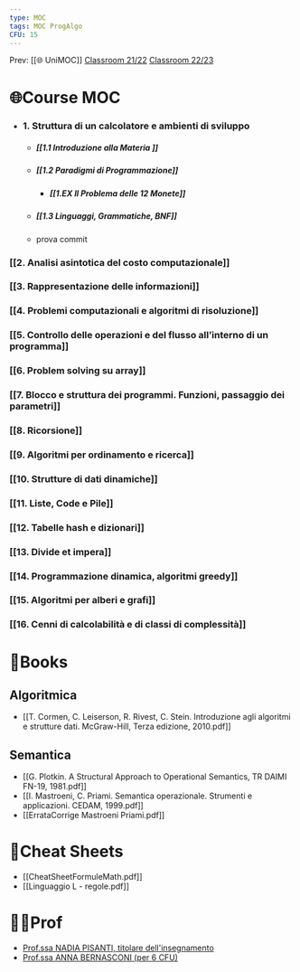 ```yaml
---
type: MOC
tags: MOC ProgAlgo
CFU: 15 
---
```


Prev: [[🌐 UniMOC]]
[Classroom 21/22](https://classroom.google.com/u/2/c/Mzg4MzU1NTE0Mzk0)
[Classroom 22/23](https://classroom.google.com/u/2/c/NDg5NzMwNzE2NDQz)

# 🌐Course MOC

- ### 1. Struttura di un calcolatore e ambienti di sviluppo 
	- ##### [[1.1 Introduzione alla Materia ]]
	- ##### [[1.2 Paradigmi di Programmazione]]
		- ##### [[1.EX Il Problema delle 12 Monete]]
	- ##### [[1.3 Linguaggi, Grammatiche, BNF]]
	- prova commit
### [[2. Analisi asintotica del costo computazionale]]
### [[3. Rappresentazione delle informazioni]]
### [[4. Problemi computazionali e algoritmi di risoluzione]]
### [[5. Controllo delle operazioni e del flusso all’interno di un programma]]
### [[6. Problem solving su array]]
### [[7. Blocco e struttura dei programmi. Funzioni, passaggio dei parametri]]
### [[8. Ricorsione]]
### [[9. Algoritmi per ordinamento e ricerca]]
### [[10. Strutture di dati dinamiche]]
### [[11. Liste, Code e Pile]]
### [[12. Tabelle hash e dizionari]]
### [[13. Divide et impera]]
### [[14. Programmazione dinamica, algoritmi greedy]] 
### [[15. Algoritmi per alberi e grafi]]
### [[16. Cenni di calcolabilità e di classi di complessità]]


# 📒Books

## Algoritmica
- [[T. Cormen, C. Leiserson, R. Rivest, C. Stein. Introduzione agli algoritmi e strutture dati. McGraw-Hill, Terza edizione, 2010.pdf]]
## Semantica
- [[G. Plotkin. A Structural Approach to Operational Semantics, TR DAIMI FN-19, 1981.pdf]]
- [[I. Mastroeni, C. Priami. Semantica operazionale. Strumenti e applicazioni. CEDAM, 1999.pdf]]
- [[ErrataCorrige Mastroeni Priami.pdf]]

# 📄Cheat Sheets

- [[CheatSheetFormuleMath.pdf]]
- [[Linguaggio L - regole.pdf]]

# 👨‍🏫Prof

- [Prof.ssa NADIA PISANTI, titolare dell'insegnamento](http://pages.di.unipi.it/pisanti/)
- [Prof.ssa ANNA BERNASCONI (per 6 CFU)](http://pages.di.unipi.it/bernasconi/)


